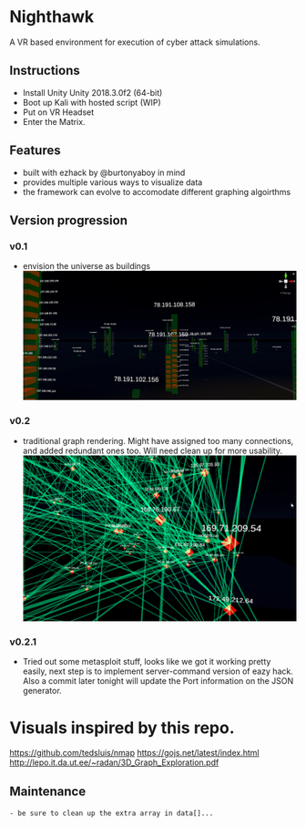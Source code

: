 # Nighthawk
A VR based environment for execution of cyber attack simulations.

## Instructions
- Install Unity Unity 2018.3.0f2 (64-bit)
- Boot up Kali with hosted script (WIP)
- Put on VR Headset
- Enter the Matrix.

## Features
- built with ezhack by @burtonyaboy in mind
- provides multiple various ways to visualize data
- the framework can evolve to accomodate different graphing algoirthms

## Version progression

### v0.1
- envision the universe as buildings
![v 0.1](/images/v.1.png)

### v0.2
-  traditional graph rendering. Might have assigned too many connections, and added redundant ones too. Will need clean up for more usability.
![v 0.2](/images/v.2.png)

### v0.2.1
- Tried out some metasploit stuff, looks like we got it working pretty easily, next step is to implement server-command version of eazy hack. Also a commit later tonight will update the Port information on the JSON generator.

# Visuals inspired by this repo.
https://github.com/tedsluis/nmap
https://gojs.net/latest/index.html
http://lepo.it.da.ut.ee/~radan/3D_Graph_Exploration.pdf

## Maintenance
	- be sure to clean up the extra array in data[]...

